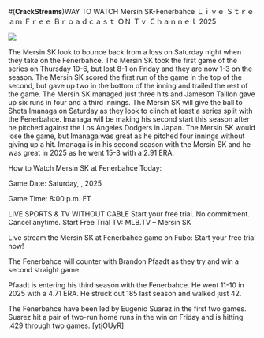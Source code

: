 #(𝐂𝐫𝐚𝐜𝐤𝐒𝐭𝐫𝐞𝐚𝐦𝐬)WAY TO WATCH Mersin SK-Fenerbahce Ｌｉｖｅ Ｓｔｒｅａｍ Ｆｒｅｅ Ｂｒｏａｄｃａｓｔ ＯＮ Ｔｖ Ｃｈａｎｎｅｌ  2025  
  
  
[![](https://i.imgur.com/qSNzIqt.png)](https://movie.rssnews.media/gEdFEgD.php)  
  
The Mersin SK look to bounce back from a loss on Saturday night when they take on the Fenerbahce. The Mersin SK took the first game of the series on Thursday 10-6, but lost 8-1 on Friday and they are now 1-3 on the season. The Mersin SK scored the first run of the game in the top of the second, but gave up two in the bottom of the inning and trailed the rest of the game. The Mersin SK managed just three hits and Jameson Taillon gave up six runs in four and a third innings. The Mersin SK will give the ball to Shota Imanaga on Saturday as they look to clinch at least a series split with the Fenerbahce. Imanaga will be making his second start this season after he pitched against the Los Angeles Dodgers in Japan. The Mersin SK would lose the game, but Imanaga was great as he pitched four innings without giving up a hit. Imanaga is in his second season with the Mersin SK and he was great in 2025 as he went 15-3 with a 2.91 ERA.

How to Watch Mersin SK at Fenerbahce Today:

Game Date: Saturday, , 2025

Game Time: 8:00 p.m. ET

LIVE SPORTS & TV WITHOUT CABLE
Start your free trial. No commitment. Cancel anytime.
Start Free Trial
TV: MLB.TV – Mersin SK

Live stream the Mersin SK at Fenerbahce game on Fubo: Start your free trial now!

The Fenerbahce will counter with Brandon Pfaadt as they try and win a second straight game.

Pfaadt is entering his third season with the Fenerbahce. He went 11-10 in 2025 with a 4.71 ERA. He struck out 185 last season and walked just 42.

The Fenerbahce have been led by Eugenio Suarez in the first two games. Suarez hit a pair of two-run home runs in the win on Friday and is hitting .429 through two games. [ytjOUyR]
